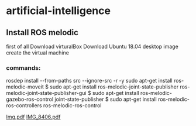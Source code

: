 # artificial-intelligence
## Install ROS melodic
first of all 
Download virturalBox
Download Ubuntu 18.04 desktop image
create the virtual machine
### commands:
rosdep install --from-paths src --ignore-src -r -y
sudo apt-get install ros-melodic-moveit
$ sudo apt-get install ros-melodic-joint-state-publisher ros-melodic-joint-state-publisher-gui
$ sudo apt-get install ros-melodic-gazebo-ros-control joint-state-publisher
$ sudo apt-get install ros-melodic-ros-controllers ros-melodic-ros-control

[Img.pdf](https://github.com/ShahadAlshahrani/artificial-intelligence/files/12176094/Img.pdf)
[IMG_8406.pdf](https://github.com/ShahadAlshahrani/artificial-intelligence/files/12176104/IMG_8406.pdf)
